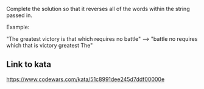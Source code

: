 Complete the solution so that it reverses all of the words within the string passed in.

Example:

"The greatest victory is that which requires no battle" --> "battle no requires which that is victory greatest The"

## Link to kata
https://www.codewars.com/kata/51c8991dee245d7ddf00000e